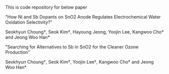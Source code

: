 This is code repository for below paper

"How Ni and Sb Dopants on SnO2 Anode Regulates Electrochemical Water Oxidation Selectivity?"

Seokhyun Choung†, Seok Kim†, Hayoung Jeong, Yoojin Lee, Kangwoo Cho* and Jeong Woo Han*



"Searching for Alternatives to Sb in SnO2 for the Cleaner Ozone Production"

Seokhyun Choung†, Seok Kim†, Yoojin Lee†, Kangwoo Cho* and Jeong Woo Han*
